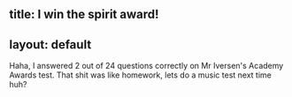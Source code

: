 title: I win the spirit award!
---
layout: default
---

Haha, I answered 2 out of 24 questions correctly on Mr Iversen's Academy
Awards test. That shit was like homework, lets do a music test next time huh?
